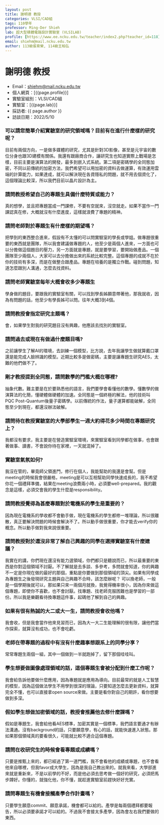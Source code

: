 ```yaml
---
layout: post
title: 謝明德 教授
categories: VLSI/CAD組
tags: 110學年
professor: Ming-Der Shieh
lab: 超大型積體電路設計實驗室 (VLSILAB)
profile: [https://www.ee.ncku.edu.tw/teacher/index2.php?teacher_id=118](https://www.ee.ncku.edu.tw/teacher/index2.php?teacher_id=37)
email: shiehm@mail.ncku.edu.tw
author: 113級張育榮, 114級王柏弘 
---
```


# 謝明德 教授

- Email：shiehm@mail.ncku.edu.tw
- 個人網頁：[{{page.profile}}]
- 實驗室組別：VLSI/CAD組
- 實驗室：[{{page.lab}}]
- 採訪者: {{ page.author }}
- 訪談日期：2022/5/10

### 可以請您簡單介紹實驗室的研究領域嗎？目前有在進行什麼樣的研究呢？
目前有兩個方向，一是做多媒體的研究，尤其是針對3D影像，甚至是元宇宙的數位分身也跟3D建模有關係。我還有跟廠商合作，讓研究生也知道實際上戰場是怎樣，目前主要是演算法的開發，最多到嵌入式系統。第二項是密碼學的全同態加密，不同以前傳統的加密方法，我們希望可以用加密的資料去做運算，有效運用雲端的計算能力，如果達成，就可以解決現在各資隱私的問題，就不用去個資化了，這個理論比較深，所以我們目前以晶片設計為主。

### 請問教授希望自己的專題生具備什麼特質或能力？
真的想學，並且把專題當成一門課修，不要有空就來，沒空就走。如果不當作一門課認真在修，大概就沒有什麼進度，這樣就浪費了專題的精神。

### 請問老師對於專題生有什麼樣的期望嗎？
把學到的東西整合進來，假設有不太懂的可以問實驗室的學長或學姐。做專題很重要的東西就是團隊，所以我會建議做專題的人，他至少是兩個人進來，一方面也可以分擔做這個題目的壓力，另一方面就是專題，就是要學習，要開始做產品。一個團隊至少兩個人，大家可以去分擔做出來的系統比較完整。這個專題的成就不在於你的技術有多深，而是在做整合跟產品。專題在培養的是獨立作戰。碰到問題，知道怎麼跟別人溝通，怎麼去找資料。

### 請問老師實驗室每年大概會收多少專題生
學身做的題目，要跟我的實驗室有關，可以找到學長姊願意帶著他，那我就收，因為有問題的話，他至少有學長姊可以問。往年大概3到4個。 

### 請問教授會指定研究主題嗎？ 
會，如果學生對我的研究題目沒有興趣，他應該去找別的實驗室。
### 請問過去或現在有做過什麼題目嗎?
之前讓學生了解AI的環境，去訓練一個模型，比方說，去年我讓學生做就算戴口罩還是能完成人臉辨識的模型。近期比較多是做密碼，主要是讓專題生研究AES，太難的他們做不了。

### 剛才教授提到全同態，請問數學的門檻大概在哪裡?
抽象代數。難主要是在於要熟悉他的語言，我們要學會看懂他的數學。懂數學的做演算法的化簡，懂硬體做硬體的加速。全同態是一個終極的解法，他的技術叫PQC Post-Quantum後量子密碼學。以前傳統的作法，量子運算都能破解，全同態至少到現在，都還沒辦法破解。

### 請問待在教授實驗室的大學部學生一週大約得花多少時間在專題研究上？
我都沒有要求，我主要是在營造實驗室環境，來實驗室看到同學都在做事，也會跟著做事、讀書，不會說你待在家裡，一天就混掉了。
 
### 實驗室氣氛如何?
 我沒在管的，畢竟師父領進門，修行在個人，我能幫助的我還是會幫。但是meeting的時候我會很嚴格，meeting是可以互相幫助同學快速成長的，我不希望你花一個禮拜準備，結果在meeting浪費兩小時，必須要well-prepared。我的觀念是這樣，必須交會我的學生什麼是responsibility。
 
### 請問教授覺得為甚麼專題對於電機系的學生是重要的？
因為現在電機系的學收都不會動手做，現在電機系的學生都修一堆理論，所以很離散，真正要解決問題的時候會解決不了。所以動手做很重要，你才能去verify你的概念。所以動手做對我來說很重要。

### 請問教授對於還沒非常了解自己興趣的同學在選擇實驗室有什麼建議？
我實在的講，你們現在還沒有能力選領域，你們都只是聽說而已，所以最重要的東西是你對這個領域不討厭。不了解就是去多談、多參考，多問就會知道，你的興趣不一定是你現在做的最好的那個，重點是你要做到那個領域的頂尖。如果有同學成為專題生之後發現研究主題與自己興趣不合時，該怎麼辦呢？
可以換老師，一般是一個學期後就可以，那如果只來一兩個月就換，我覺得機率很小，因為你來做這個專題，即使你不喜歡，也不會討厭。找專題、找老師克服困難也是學習的一部份。所以我是樂觀看待換專題這件事，起碼他了解到自己的興趣。

### 如果有很有熱誠的大二或大一生，請問教授會收他嗎？
我會收，但是我會當作他來見習而已，因為大一大二生能理解的很有限，讓他們當作探索，就算沒有成功，也不會吃虧。

### 老師在帶專題的過程中有沒有什麼趣事想跟系上的同學分享？
常常專題生兩個一組，其中一個做到一半就跑掉了，留下那個哇哇叫。

### 學生想要做圖像處理領域的話，這個專題生會被分配到什麼工作呢？
我會給告訴他要做什麼應用，因為專題就是應用為導向。目前最常的就是人工智慧的模型，因為這個做法學生不用學到很深的理論，只要知道怎麼去更新資料，就算完全不懂，也可以直接拿open source來做。主要是看你對自己的期許，看你想要做到多深。

### 假如學生想做加密領域的話，教授會推薦他去修什麼課嗎？
假如是專題生，我會給他看AES標準，加密其實是一個標準，我們語言要通才有辦法溝通。沒有background的話，只要願意學，有心的話，就能快速進入狀態。那如果那個領域真的要看很久，可能就比較不適合這個專題。

### 請問在收研究生的時候會看專題或成績嗎？
只要是推甄上來的，都已經過了第一道門檻，我不會看他的成績或專題，也不會看他來自哪裡，但我favor成大學生，因為是我自己教出來的。就我來看，大學部進來就是重新來，不是以前學的不好，而是他必須去思考做一個好的研究，必須把馬步蹲好。你懂的，就強化他，你不懂，就趁進實驗室前趕快好好充實。

### 請問專題生有機會接觸產學合作計畫嗎？
只要學生願意commit、願意承諾，機會都可以給的。產學是每兩個禮拜都要報告，所以必須要承諾才可以給的。不過我不會接太多產學，因為會左右我們要做的東西。

